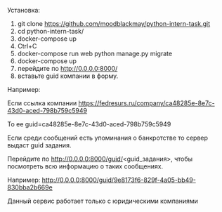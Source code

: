 Установка:
1. git clone https://github.com/moodblackmay/python-intern-task.git
2. cd python-intern-task/
3. docker-compose up
4. Ctrl+C
5. docker-compose run web python manage.py migrate
6. docker-compose up
7. перейдите по http://0.0.0.0:8000/
8. вставьте guid компании в форму.


Например:


Если ссылка компании https://fedresurs.ru/company/ca48285e-8e7c-43d0-aced-798b759c5949


То ее guid=ca48285e-8e7c-43d0-aced-798b759c5949


Если среди сообщений есть упоминания о банкротстве то сервер выдаст guid задания.

Перейдите по http://0.0.0.0:8000/guid/<guid_задания>, чтобы посмотреть всю информацию о таких сообщениях.


Например: http://0.0.0.0:8000/guid/9e8173f6-829f-4a05-bb49-830bba2b669e


Данный сервис работает только с юридическими компаниями
